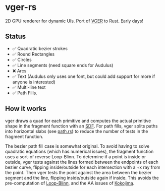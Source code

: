 # vger-rs
2D GPU renderer for dynamic UIs. Port of [VGER](https://github.com/audulus/vger) to Rust. Early days!

## Status

- ✅ Quadratic bezier strokes 
- ✅ Round Rectangles
- ✅ Circles
- ✅ Line segments (need square ends for Audulus)
- ❌ Arcs
- ✅ Text (Audulus only uses one font, but could add support for more if anyone is interested)
- ✅ Multi-line text
- ✅ Path Fills.

## How it works

vger draws a quad for each primitive and computes the actual primitive shape in the fragment function with an [SDF](https://en.wikipedia.org/wiki/Signed_distance_function). For path fills, vger splits paths into horizontal slabs (see [path.rs](https://github.com/audulus/vger-rs/blob/main/src/path.rs)) to reduce the number of tests in the fragment function.

The bezier path fill case is somewhat original. To avoid having to solve quadratic equations (which has numerical issues), the fragment function uses a sort-of reverse Loop-Blinn. To determine if a point is inside or outside, vger tests against the lines formed between the endpoints of each bezier curve, flipping inside/outside for each intersection with a +x ray from the point. Then vger tests the point against the area between the bezier segment and the line, flipping inside/outside again if inside. This avoids the pre-computation of [Loop-Blinn](https://www.microsoft.com/en-us/research/wp-content/uploads/2005/01/p1000-loop.pdf), and the AA issues of [Kokojima](https://dl.acm.org/doi/10.1145/1179849.1179997).

